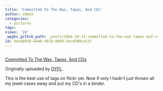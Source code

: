 ```yaml
---
title: 'Committed To The Wax, Tapes, And CDs'
author: admin
categories:
  - pictures
tags: 
views: '10'
_wpghs_github_path: _posts/2004-10-11-committed-to-the-wax-tapes-and-cds.md
id: 4eea9458-6448-4910-8099-5ec4508cd11f
---
```

<p><a href="http://www.flickr.com/photos/dyfl/774907/" title="photo sharing"><img src="http://www.flickr.com/photos/774907_d5946bdd89_m.jpg" alt="" /></a></p>
<p><a href="http://www.flickr.com/photos/dyfl/774907/">Committed To The Wax, Tapes, And CDs</a></p>
<p>Originally uploaded by <a href="http://www.flickr.com/people/dyfl/">DYFL</a>.</p>
<p>This is the best use of tags on flickr yet.  Now if only I hadn't just thrown all my jewel cases away and put my CD's in a binder.</p>
